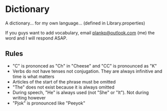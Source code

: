 # Dictionary
A dictionary... for my own language... (defined in Library.properties)

If you guys want to add vocabulary, email plankp@outlook.com (me) the word and I will respond ASAP.

## Rules
* "C" is prononced as "Ch" in "Cheese" and "CC" is pronounced as "K"
* Verbs do not have tenses not conjugation. They are always infinitive and time is what matters
* Articles of the start of the phrase must be omitted
* "The" does not exist because it is always omitted
* During speech, "He" is always used (not "She" or "It"). Not during writing however
* "Pjok" is pronounced like "Peeyok"
